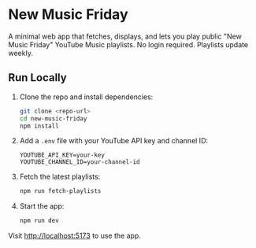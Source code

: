 # New Music Friday

A minimal web app that fetches, displays, and lets you play public "New Music Friday" YouTube Music playlists. No login required. Playlists update weekly.

## Run Locally

1. Clone the repo and install dependencies:
   ```sh
   git clone <repo-url>
   cd new-music-friday
   npm install
   ```
2. Add a `.env` file with your YouTube API key and channel ID:
   ```env
   YOUTUBE_API_KEY=your-key
   YOUTUBE_CHANNEL_ID=your-channel-id
   ```
3. Fetch the latest playlists:
   ```sh
   npm run fetch-playlists
   ```
4. Start the app:
   ```sh
   npm run dev
   ```

Visit [http://localhost:5173](http://localhost:5173) to use the app.
